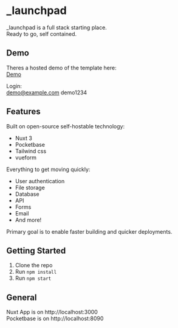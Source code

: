 # _launchpad

_launchpad is a full stack starting place.  
Ready to go, self contained.

## Demo
Theres a hosted demo of the template here:  
[Demo](https://launchpad.hewmanitarian.com)   

Login:  
demo@example.com  demo1234

## Features

Built on open-source self-hostable technology:
- Nuxt 3
- Pocketbase
- Tailwind css
- vueform

Everything to get moving quickly:
- User authentication
- File storage
- Database
- API
- Forms
- Email
- And more!

Primary goal is to enable faster building and quicker deployments.  

## Getting Started

1. Clone the repo
2. Run `npm install`
3. Run `npm start`

## General

Nuxt App is on http://localhost:3000  
Pocketbase is on http://localhost:8090  


